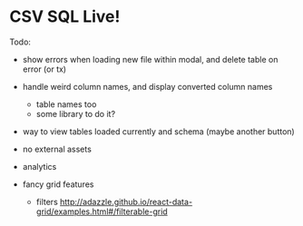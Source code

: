 # CSV SQL Live!

Todo:

- show errors when loading new file within modal, and delete table on error (or tx)
- handle weird column names, and display converted column names
  - table names too
  - some library to do it?
- way to view tables loaded currently and schema (maybe another button)

- no external assets
- analytics
- fancy grid features
  - filters http://adazzle.github.io/react-data-grid/examples.html#/filterable-grid
